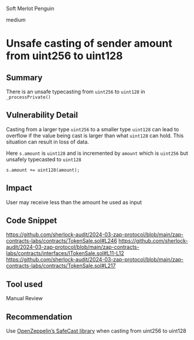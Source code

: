 Soft Merlot Penguin

medium

# Unsafe casting of sender amount from uint256 to uint128

## Summary
There is an unsafe typecasting from `uint256` to `uint128` in `_processPrivate()`

## Vulnerability Detail
Casting from a larger type `uint256` to a smaller type `uint128` can lead to overflow if the value being cast is larger than what `uint128` can hold. This situation can result in loss of data.

Here `s.amount` is `uint128` and is incremented by `amount` which is `uint256` but unsafely typecasted to `uint128`

```solidity
s.amount += uint128(amount);
```

## Impact
User may receive less than the amount he used as input

## Code Snippet
https://github.com/sherlock-audit/2024-03-zap-protocol/blob/main/zap-contracts-labs/contracts/TokenSale.sol#L246
https://github.com/sherlock-audit/2024-03-zap-protocol/blob/main/zap-contracts-labs/contracts/interfaces/ITokenSale.sol#L11-L12
https://github.com/sherlock-audit/2024-03-zap-protocol/blob/main/zap-contracts-labs/contracts/TokenSale.sol#L217


## Tool used

Manual Review

## Recommendation
Use [OpenZeppelin’s SafeCast library](https://docs.openzeppelin.com/contracts/4.x/api/utils#SafeCast) when casting from uint256 to uint128

